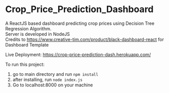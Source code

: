 # Crop_Price_Prediction_Dashboard
A ReactJS based dashboard predicting crop prices using Decision Tree Regression Algorithm.<br>
Server is developed in NodeJS <br>
Credits to https://www.creative-tim.com/product/black-dashboard-react for Dashboard Template <br>

Live Deployment: https://crop-price-prediction-dash.herokuapp.com/

To run this project:
1. go to main directory and run ```npm install```
2. after installing, run ```node index.js```
3. Go to localhost:8000 on your machine

